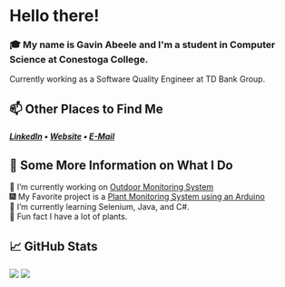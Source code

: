 <h1>Hello there! </h1>

### 🎓 My name is Gavin Abeele and I'm a student in Computer Science at Conestoga College.

Currently working as a Software Quality Engineer at TD Bank Group.

<!-- I'm always looking for new and exciting oppounities and currently seeking a coop position for summer 2023! -->

## 📫 Other Places to Find Me
<h5> <a href="https://www.linkedin.com/in/gavinabeele/">LinkedIn</a> • <a href="https://gavinabeele.com">Website</a> • <a href="mailto:gabeele2160@conestogac.on.ca">E-Mail</a> </h5>

## 🎏 Some More Information on What I Do

🍂 I’m currently working on <a href="https://github.com/bbowler1740/CSCN72030-Anemoi">Outdoor Monitoring System</a>  
🎆 My Favorite project is a <a href="https://github.com/Gabeele/Plant-Monitor-System">Plant Monitoring System using an Arduino </a>  
🌌 I’m currently learning Selenium, Java, and C#.<br>
🌼 Fun fact I have a lot of plants.  


## 📈 GitHub Stats
<div>
  <img align="center" src="https://github-readme-stats.vercel.app/api/top-langs/?username=gabeele&theme=light&langs_count=3" />
  <img align="center" src="https://github-readme-stats.vercel.app/api?username=gabeele&theme=light"/>
</div>
